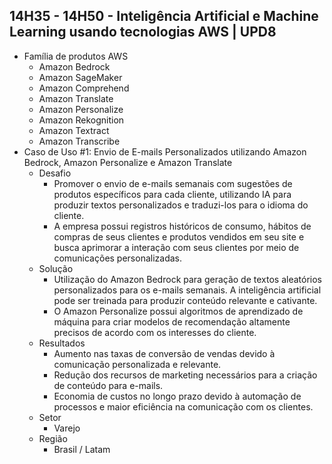 ## 14H35 - 14H50 - Inteligência Artificial e Machine Learning usando tecnologias AWS | UPD8

* Família de produtos AWS
    * Amazon Bedrock
    * Amazon SageMaker
    * Amazon Comprehend
    * Amazon Translate
    * Amazon Personalize
    * Amazon Rekognition
    * Amazon Textract
    * Amazon Transcribe
* Caso de Uso #1: Envio de E-mails Personalizados utilizando Amazon Bedrock, Amazon Personalize e Amazon Translate
    * Desafio
        * Promover o envio de e-mails semanais com sugestões de produtos específicos para cada cliente, utilizando IA para produzir textos personalizados e traduzi-los para o idioma do cliente.
        * A empresa possui registros históricos de consumo, hábitos de compras de seus clientes e produtos vendidos em seu site e busca aprimorar a interação com seus clientes por meio de comunicações personalizadas.
    * Solução
        * Utilização do Amazon Bedrock para geração de textos aleatórios personalizados para os e-mails semanais. A inteligência artificial pode ser treinada para produzir conteúdo relevante e cativante.
        * O Amazon Personalize possui algoritmos de aprendizado de máquina para criar modelos de recomendação altamente precisos de acordo com os interesses do cliente.
    * Resultados
        * Aumento nas taxas de conversão de vendas devido à comunicação personalizada e relevante.
        * Redução dos recursos de marketing necessários para a criação de conteúdo para e-mails.
        * Economia de custos no longo prazo devido à automação de processos e maior eficiência na comunicação com os clientes.
    * Setor
        * Varejo
    * Região
        * Brasil / Latam